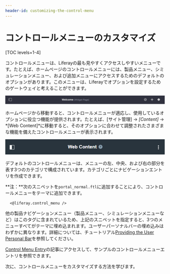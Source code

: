 ```yaml
---
header-id: customizing-the-control-menu
---
```


# コントロールメニューのカスタマイズ

[TOC levels=1-4]

コントロールメニューは、Liferayの最も見やすくアクセスしやすいメニューです。たとえば、ホームページのコントロールメニューには、製品メニュー、シミュレーションメニュー、および追加メニューにアクセスするためのデフォルトのオプションがあります。このメニューは、Liferayでオプションを設定するためのゲートウェイと考えることができます。

![図1：コントロールメニューには、左、右、中央の3つの構成可能な領域があります。また、現在表示しているページのタイトルとタイプも表示されます。](../../../images/control-menu-home.png)

ホームページから移動すると、コントロールメニューが適応し、使用しているオプションに役立つ機能が提供されます。たとえば、[サイト管理] &rarr; *[Content]* &rarr; *[Web Content]*に移動すると、そのオプションに合わせて調整されたさまざまな機能を備えたコントロールメニューが表示されます。

![図2：コンテキストをWebコンテンツに切り替えると、コントロールメニューはその領域に役立つオプションを提供するように適応します。](../../../images/control-menu-web-content.png)

デフォルトのコントロールメニューは、メニューの左、中央、および右の部分を表す3つのカテゴリで構成されています。カテゴリごとにナビゲーションエントリを作成できます。

**注：**次のスニペットを`portal_normal.ftl`に追加することにより、コントロールメニューをテーマに追加できます。

      <@liferay.control_menu />

他の製品ナビゲーションメニュー（製品メニュー、シミュレーションメニューなど）はこのタグに含まれているため、上記のスニペットを指定すると、3つのメニューすべてがテーマに埋め込まれます。ユーザーパーソナルバーの埋め込みはわずかに異なります。詳細については、チュートリアル[Providing the User Personal Bar](/docs/7-1/tutorials/-/knowledge_base/t/providing-the-user-personal-bar)を参照してください。

[Control Menu Entry](/docs/7-1/reference/-/knowledge_base/r/control-menu-entry-template)の記事にアクセスして、サンプルのコントロールメニューエントリを参照できます。

次に、コントロールメニューをカスタマイズする方法を学びます。
